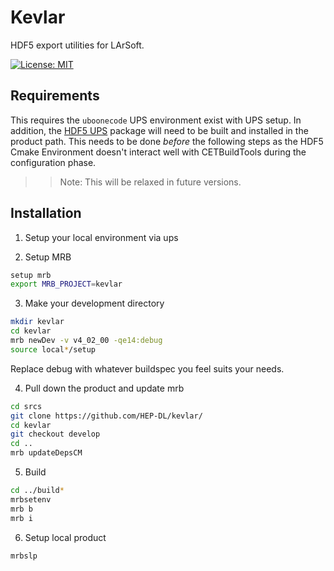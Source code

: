 # Kevlar

HDF5 export utilities for LArSoft.

[![License: MIT](https://img.shields.io/badge/License-MIT-yellow.svg)](https://opensource.org/licenses/MIT)

## Requirements

This requires the `uboonecode` UPS environment exist with UPS setup. In addition, the [HDF5 UPS](https://github.com/kwierman/hdf5) package will need to be built and installed in the product path. This needs to be done _before_ the following steps as the HDF5 Cmake Environment doesn't interact well with CETBuildTools during the configuration phase.

>> Note: This will be relaxed in future versions.

## Installation

1. Setup your local environment via ups

2. Setup MRB

~~~ bash
setup mrb
export MRB_PROJECT=kevlar
~~~

3. Make your development directory

~~~ bash
mkdir kevlar
cd kevlar
mrb newDev -v v4_02_00 -qe14:debug
source local*/setup
~~~

Replace debug with whatever buildspec you feel suits your needs.

4. Pull down the product and update mrb

~~~ bash
cd srcs
git clone https://github.com/HEP-DL/kevlar/
cd kevlar
git checkout develop
cd ..
mrb updateDepsCM
~~~

5. Build

~~~ bash
cd ../build*
mrbsetenv
mrb b 
mrb i
~~~

6. Setup local product

~~~ bash
mrbslp
~~~

